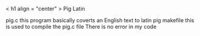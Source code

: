 < h1 align = "center" > Pig Latin </h1>


pig.c this program basically coverts an English text to latin pig
makefile this is used to compile the pig.c file
There is no error in my code
